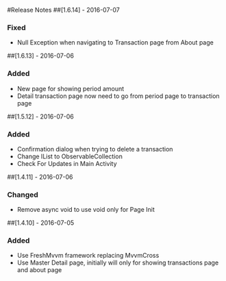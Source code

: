 ﻿#Release Notes
##[1.6.14] - 2016-07-07
### Fixed
- Null Exception when navigating to Transaction page from About page

##[1.6.13] - 2016-07-06
### Added
- New page for showing period amount
- Detail transaction page now need to go from period page to transaction page

##[1.5.12] - 2016-07-06
### Added
- Confirmation dialog when trying to delete a transaction
- Change IList to ObservableCollection
- Check For Updates in Main Activity

##[1.4.11] - 2016-07-06
### Changed
- Remove async void to use void only for Page Init

##[1.4.10] - 2016-07-05
### Added
- Use FreshMvvm framework replacing MvvmCross
- Use Master Detail page, initially will only for showing transactions page and about page
